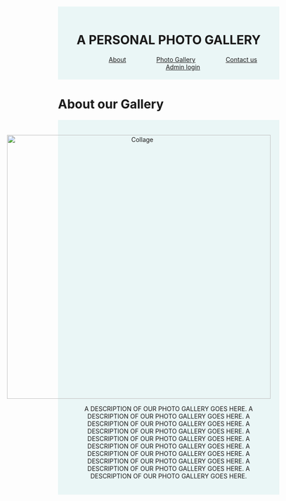 <!DOCTYPE html>
<html lang="en" dir="ltr">

<head>
  <meta charset="utf-8">
  <title>A personal photo gallery</title>
</head>

<body>
  <style>
    div{
  background-color: #EAF6F6;
  text-align: center;
  padding: 20px;
    }
h2{
  color: black;
  margin: 0;
  position: absolute;
  top: 50%;
  left: 50%;
  transform: translate(-50%, -50%);
  font-size:40px;
}
.center {
  display: block;
  margin-left: auto;
  margin-right: auto;
  width: 100%;
  opacity: 0.2;
}
    span {
      padding-left: 65px;
    }

    body {
      background-color: #EAF6F6;
    }
  </style>
  <div>
    <h1>A PERSONAL PHOTO GALLERY</h1>
    <span><a href="about.html">About</a></span>
    <span><a href="photogallery.html">Photo Gallery</a></span>
    <span><a href="contactus.html">Contact us</a></span>
    <span><a href="adminlogin.html">Admin login</a></span>
  </div>


<h1>About our Gallery</h1>

<div>
    <p style="float: right;"><img src="BeFunky-collage (4).jpg" alt="Collage" width="600" height="600"> 
  <p>A DESCRIPTION OF OUR PHOTO GALLERY GOES HERE. A DESCRIPTION OF OUR PHOTO GALLERY GOES HERE. A DESCRIPTION OF OUR PHOTO GALLERY GOES HERE. A DESCRIPTION OF OUR PHOTO GALLERY GOES HERE. A DESCRIPTION OF OUR PHOTO GALLERY GOES HERE. A DESCRIPTION OF OUR PHOTO GALLERY GOES HERE. A DESCRIPTION OF OUR PHOTO GALLERY GOES HERE. A DESCRIPTION OF OUR PHOTO GALLERY GOES HERE. A DESCRIPTION OF OUR PHOTO GALLERY GOES HERE. A DESCRIPTION OF OUR PHOTO GALLERY GOES HERE.</p>

</body>

</html>
